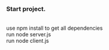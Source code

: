 ### Start project.
</br>
use npm install to get all dependencies
</br>
run node server.js
</br>
run node client.js
